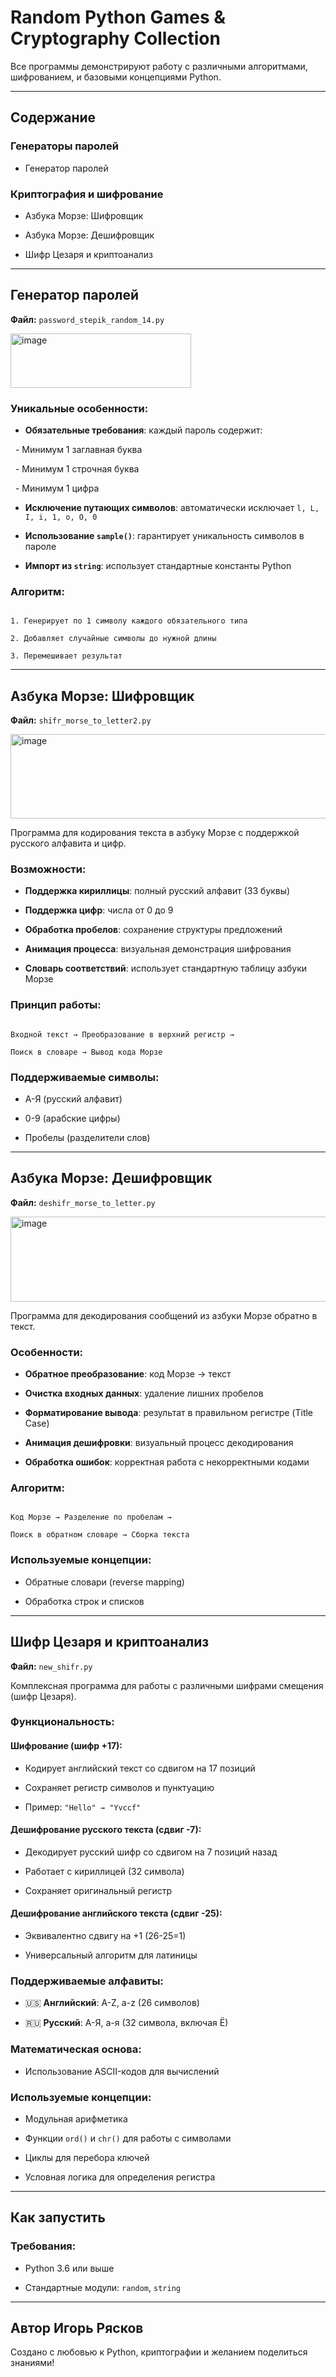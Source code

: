 # Random Python Games & Cryptography Collection

  
Все программы демонстрируют работу с различными алгоритмами, шифрованием, и базовыми концепциями Python.

---

  

## Содержание

###  Генераторы паролей

- Генератор паролей

  
###  Криптография и шифрование

- Азбука Морзе: Шифровщик

- Азбука Морзе: Дешифровщик

- Шифр Цезаря и криптоанализ

  

---

  

##  Генератор паролей

  
**Файл:** `password_stepik_random_14.py`

<img width="289" height="87" alt="image" src="https://github.com/user-attachments/assets/43abad41-4f3d-4218-866a-bfeb597ebd92" />

### Уникальные особенности:

-  **Обязательные требования**: каждый пароль содержит:

  - Минимум 1 заглавная буква

  - Минимум 1 строчная буква

  - Минимум 1 цифра

-  **Исключение путающих символов**: автоматически исключает `l, L, I, i, 1, o, O, 0`

-  **Использование `sample()`**: гарантирует уникальность символов в пароле

-  **Импорт из `string`**: использует стандартные константы Python

  

### Алгоритм:

```

1. Генерирует по 1 символу каждого обязательного типа

2. Добавляет случайные символы до нужной длины

3. Перемешивает результат

```


---

  
  

## Азбука Морзе: Шифровщик

  

**Файл:** `shifr_morse_to_letter2.py`

  <img width="534" height="135" alt="image" src="https://github.com/user-attachments/assets/7f5345ae-7234-45de-8c07-e942dd2ae8e3" />


Программа для кодирования текста в азбуку Морзе с поддержкой русского алфавита и цифр.

  

### Возможности:

- **Поддержка кириллицы**: полный русский алфавит (33 буквы)

-  **Поддержка цифр**: числа от 0 до 9

-  **Обработка пробелов**: сохранение структуры предложений

- **Анимация процесса**: визуальная демонстрация шифрования

- **Словарь соответствий**: использует стандартную таблицу азбуки Морзе

  

### Принцип работы:

```

Входной текст → Преобразование в верхний регистр →

Поиск в словаре → Вывод кода Морзе

```

  

### Поддерживаемые символы:

- А-Я (русский алфавит)

- 0-9 (арабские цифры)

- Пробелы (разделители слов)

  

---

  

##  Азбука Морзе: Дешифровщик

  

**Файл:** `deshifr_morse_to_letter.py`

  <img width="847" height="136" alt="image" src="https://github.com/user-attachments/assets/b8fe3c5d-8238-4d2a-a5e3-60347d590384" />


Программа для декодирования сообщений из азбуки Морзе обратно в текст.

  

### Особенности:

-  **Обратное преобразование**: код Морзе → текст

-  **Очистка входных данных**: удаление лишних пробелов

- **Форматирование вывода**: результат в правильном регистре (Title Case)

- **Анимация дешифровки**: визуальный процесс декодирования

-  **Обработка ошибок**: корректная работа с некорректными кодами

  

### Алгоритм:

```

Код Морзе → Разделение по пробелам →

Поиск в обратном словаре → Сборка текста

```

  

### Используемые концепции:

- Обратные словари (reverse mapping)

- Обработка строк и списков


---

  

##  Шифр Цезаря и криптоанализ

  

**Файл:** `new_shifr.py`

  

Комплексная программа для работы с различными шифрами смещения (шифр Цезаря).

  

### Функциональность:

  

#### Шифрование (шифр +17):

- Кодирует английский текст со сдвигом на 17 позиций

- Сохраняет регистр символов и пунктуацию

- Пример: `"Hello" → "Yvccf"`

  

#### Дешифрование русского текста (сдвиг -7):

- Декодирует русский шифр со сдвигом на 7 позиций назад

- Работает с кириллицей (32 символа)

- Сохраняет оригинальный регистр

  

#### Дешифрование английского текста (сдвиг -25):

- Эквивалентно сдвигу на +1 (26-25=1)

- Универсальный алгоритм для латиницы

  


### Поддерживаемые алфавиты:

- 🇺🇸 **Английский**: A-Z, a-z (26 символов)

- 🇷🇺 **Русский**: А-Я, а-я (32 символа, включая Ё)

  

### Математическая основа:

- Использование ASCII-кодов для вычислений

  

### Используемые концепции:

- Модульная арифметика

- Функции `ord()` и `chr()` для работы с символами

- Циклы для перебора ключей

- Условная логика для определения регистра

  

---

  

## Как запустить


### Требования:

- Python 3.6 или выше

- Стандартные модули: `random`, `string`

---

## Автор Игорь Рясков


Создано с любовью к Python, криптографии и желанием поделиться знаниями! 
